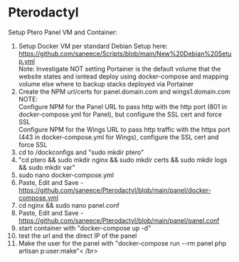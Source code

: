 # Pterodactyl



Setup Ptero Panel VM and Container:

1. Setup Docker VM per standard Debian Setup here: https://github.com/saneece/Scripts/blob/main/New%20Debian%20Setup.yml</br>
Note: Investigate NOT setting Portainer is the default volume that the website states and isntead deploy using docker-compose and mapping volume else where to backup stacks deployed via Portainer </br>
2. Create the NPM url/certs for panel.domain.com and wings1.domain.com</br>
NOTE: </br>
Configure NPM for the Panel URL to pass http with the http port (801 in docker-compose.yml for Panel), but configure the SSL cert and force SSL </br>
Configure NPM for the Wings URL to pass http traffic with the https port (443 in docker-compose.yml for Wings), configure the SSL cert and force SSL </br>
3. cd to /dockconfigs and "sudo mkdir ptero"
4. "cd ptero && sudo mkdir nginx && sudo mkdir certs && sudo mkdir logs && sudo mkdir var"
5. sudo nano docker-compose.yml
6. Paste, Edit and Save - https://github.com/saneece/Pterodactyl/blob/main/panel/docker-compose.yml
7. cd nginx && sudo nano panel.conf
8. Paste, Edit and Save - https://github.com/saneece/Pterodactyl/blob/main/panel/panel.conf
8. start container with "docker-compose up -d"
10. test the url and the direct IP of the panel
11. Make the user for the panel with "docker-compose run --rm panel php artisan p:user:make"< /br>
